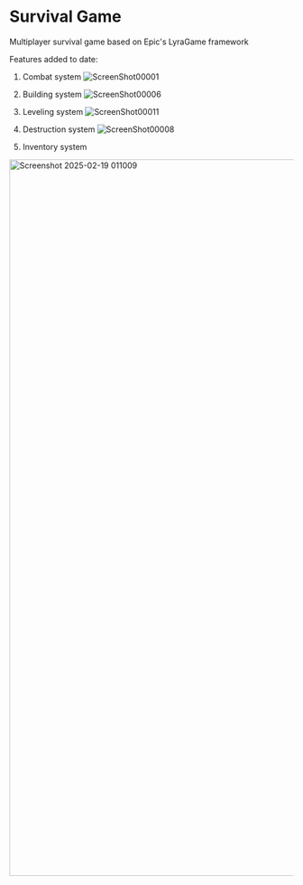﻿# Survival Game

 Multiplayer survival game based on Epic's LyraGame framework

 Features added to date:
 1. Combat system
![ScreenShot00001](https://github.com/user-attachments/assets/147d7671-9722-4cb4-954f-97808a63e7bc)

2. Building system
![ScreenShot00006](https://github.com/user-attachments/assets/318ab6eb-5bf6-4d78-9919-c148d9fc09a0)

3. Leveling system
![ScreenShot00011](https://github.com/user-attachments/assets/358f8fe2-716a-4582-b04c-aaa0de44ae95)

4. Destruction system
![ScreenShot00008](https://github.com/user-attachments/assets/8d46deb1-0152-447c-8178-d1c245c347fd)

5. Inventory system
<img width="1268" alt="Screenshot 2025-02-19 011009" src="https://github.com/user-attachments/assets/a10feaf2-ebea-44de-8724-7fa8cb8040c3" />
